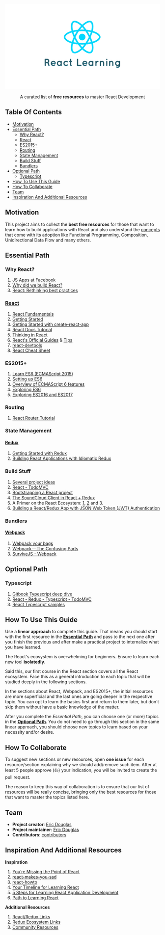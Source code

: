 ![React Learning](img/logo-learning.png)

<p align="center">
	A curated list of <strong>free resources</strong> to master React Development
</p>

## Table Of Contents
- [Motivation](#motivation)
- [Essential Path](#essential-path)
	- [Why React?](#why-react)
	- [React](#react)
	- [ES2015+](#es2015)
	- [Routing](#routing)
	- [State Management](#state-management)
	- [Build Stuff](#build-stuff)
	- [Bundlers](#bundlers)
- [Optional Path](#optional-path)
	- [Typescript](#typescript)
- [How To Use This Guide](#how-to-use-this-guide)
- [How To Collaborate](#how-to-collaborate)
- [Team](#team)
- [Inspiration And Additional Resources](#inspiration-and-additional-resources)

## Motivation
This project aims to collect the **best free resources** for those that want to learn how to build applications with React and also understand the [concepts](https://github.com/reactjs/react-basic) that come with its adoption like Functional Programming, Composition, Unidirectional Data Flow and many others.

## Essential Path
### Why React?
1. [JS Apps at Facebook](https://www.youtube.com/watch?v=GW0rj4sNH2w)
1. [Why did we build React?](https://facebook.github.io/react/blog/2013/06/05/why-react.html)
1. [React: Rethinking best practices](https://www.youtube.com/watch?v=x7cQ3mrcKaY)

### [React](https://facebook.github.io/react/)
1. [React Fundamentals](http://courses.reactjsprogram.com/courses/reactjsfundamentals)
1. [Getting Started](https://facebook.github.io/react/docs/getting-started.html)
1. [Getting Started with create-react-app](https://daveceddia.com/create-react-app-official-project-generator/)
1. [React Docs Tutorial](https://facebook.github.io/react/docs/tutorial.html)
1. [Thinking in React](https://facebook.github.io/react/docs/thinking-in-react.html)
1. [React's Official Guides](https://facebook.github.io/react/docs/why-react.html) & [Tips](https://facebook.github.io/react/tips/introduction.html)
1. [react-devtools](https://github.com/facebook/react-devtools)
1. [React Cheat Sheet](http://reactcheatsheet.com/)

### ES2015+
1. [Learn ES6 (ECMAScript 2015)](https://egghead.io/courses/learn-es6-ecmascript-2015)
1. [Setting up ES6](https://leanpub.com/setting-up-es6/read)
1. [Overview of ECMAScript 6 features](https://github.com/lukehoban/es6features)
1. [Exploring ES6](http://exploringjs.com/es6/)
1. [Exploring ES2016 and ES2017](https://leanpub.com/exploring-es2016-es2017/read)

### Routing
1. [React Router Tutorial](https://react-router.now.sh/)

### State Management
#### [Redux](http://redux.js.org/)
1. [Getting Started with Redux](https://egghead.io/courses/getting-started-with-redux)
1. [Building React Applications with Idiomatic Redux](https://egghead.io/courses/building-react-applications-with-idiomatic-redux)

### Build Stuff
1. [Several project ideas](https://react.rocks/)
1. [React - TodoMVC](http://todomvc.com/examples/react/#/)
1. [Bootstrapping a React project](https://auth0.com/blog/bootstrapping-a-react-project/)
1. [The SoundCloud Client in React + Redux](http://www.robinwieruch.de/the-soundcloud-client-in-react-redux/)
1. A Primer on the React Ecosystem: [1](http://patternhatch.com/2016/07/06/a-primer-on-the-react-ecosystem-part-1-of-3/), [2](http://patternhatch.com/2016/08/02/a-primer-on-the-react-ecosystem-part-2-of-3/) and 3.
1. [Building a React/Redux App with JSON Web Token (JWT) Authentication](http://blog.slatepeak.com/build-a-react-redux-app-with-json-web-token-jwt-authentication/)

### Bundlers
#### [Webpack](http://webpack.github.io/)
1. [Webpack your bags](https://blog.madewithlove.be/post/webpack-your-bags/)
1. [Webpack — The Confusing Parts](https://medium.com/@rajaraodv/webpack-the-confusing-parts-58712f8fcad9#.drs7xvnbi)
1. [SurviveJS - Webpack](http://survivejs.com/webpack/introduction/)

## Optional Path
### Typescript

1. [Gitbook Typescript deep dive](https://www.gitbook.com/book/basarat/typescript/details)
1. [React - Redux - Typescript - TodoMVC](https://github.com/jaysoo/todomvc-redux-react-typescript)
1. [React Typescript samples](https://github.com/Lemoncode/react-typescript-samples)

## How To Use This Guide
Use a **linear approach** to complete this guide. That means you should start with the first resource in the **[Essential Path](#essential-path)** and pass to the next one after you finish the previous and after make a practical project to internalize what you have learned.

The React's ecosystem is overwhelming for beginners. Ensure to learn each new tool **isolatedly**.

Said this, our first course in the React section covers all the React ecosystem. Face this as a general introduction to each topic that will be studied deeply in the following sections.

In the sections about React, Webpack, and ES2015+, the initial resources are more superficial and the last ones are going deeper in the respective topic. You can opt to learn the basics first and return to them later, but don't skip them without have a basic knowledge of the matter.

After you complete the *Essential Path*, you can choose one (or more) topics in the **[Optional Path](#optional-path)**. You do not need to go through this section in the same linear approach, you should choose new topics to learn based on your necessity and/or desire.

## How To Collaborate
To suggest new sections or new resources, open **one issue** for each resource/section explaining why we should add/remove such item. After at least 5 people approve (:+1:) your indication, you will be invited to create the pull request.

The reason to keep this way of collaboration is to ensure that our list of resources will be really concise, bringing only the best resources for those that want to master the topics listed here.

## Team
- **Project creator**: [Eric Douglas](https://github.com/ericdouglas)
- **Project maintainer**: [Eric Douglas](https://github.com/ericdouglas)
- **Contributors**: [contributors](https://github.com/ericdouglas/react-learning/graphs/contributors)

## Inspiration And Additional Resources

**Inspiration**

1. [You’re Missing the Point of React](https://medium.com/@dan_abramov/youre-missing-the-point-of-react-a20e34a51e1a#.qgt6xupid) 
1. [react-makes-you-sad](https://github.com/gaearon/react-makes-you-sad)
1. [react-howto](https://github.com/petehunt/react-howto)
1. [Your Timeline for Learning React](https://daveceddia.com/timeline-for-learning-react/)
1. [5 Steps for Learning React Application Development](http://developer.telerik.com/featured/5-steps-for-learning-react-application-development/)
1. [Path to Learning React](https://www.reddit.com/r/reactjs/comments/4r95aj/path_to_learning_react/)

**Additional Resources**

1. [React/Redux Links](https://github.com/markerikson/react-redux-links)
1. [Redux Ecosystem Links](https://github.com/markerikson/redux-ecosystem-links)
1. [Community Resources](https://github.com/markerikson/react-redux-links/blob/master/community-resources.md)
